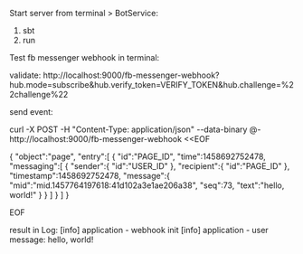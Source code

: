 
Start server from terminal > BotService:
1. sbt
2. run


Test fb messenger webhook in terminal:

validate: http://localhost:9000/fb-messenger-webhook?hub.mode=subscribe&hub.verify_token=VERIFY_TOKEN&hub.challenge=%22challenge%22

send event:

curl -X POST -H "Content-Type: application/json" --data-binary @- http://localhost:9000/fb-messenger-webhook <<EOF

{
        "object":"page",
        "entry":[
        {
          "id":"PAGE_ID",
          "time":1458692752478,
          "messaging":[
           {
            "sender":{
              "id":"USER_ID"
            },
            "recipient":{
              "id":"PAGE_ID"
            },
            "timestamp":1458692752478,
            "message":{
               "mid":"mid.1457764197618:41d102a3e1ae206a38",
               "seq":73,
               "text":"hello, world!"
             }
          }  ]
        }
        ]
      }
      
EOF

result in Log:
[info] application - webhook init
[info] application - user message: hello, world!
